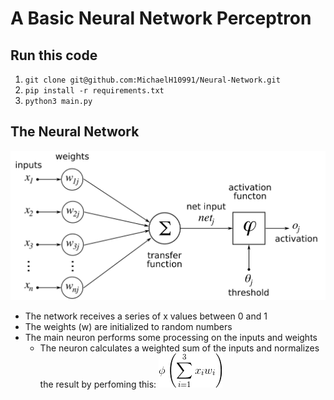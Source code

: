 # A Basic Neural Network Perceptron

## Run this code

1. `git clone git@github.com:MichaelH10991/Neural-Network.git`
2. `pip install -r requirements.txt`
3. `python3 main.py`

## The Neural Network

![](resources/images/ArtificialNeuronModel_english.png)

- The network receives a series of x values between 0 and 1
- The weights (w) are initialized to random numbers
- The main neuron performs some processing on the inputs and weights
  - The neuron calculates a weighted sum of the inputs and normalizes the result by perfoming this: ![](resources/images/CodeCogsEqn.png)
